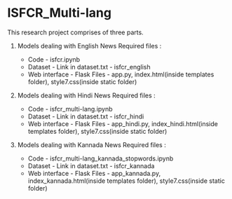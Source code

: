 # ISFCR_Multi-lang

This research project comprises of three parts. 
  1. Models dealing with English News
      Required files :
        * Code - isfcr.ipynb 
        * Dataset - Link in dataset.txt - isfcr_english
        * Web interface - Flask
          Files - app.py, index.html(inside templates folder), style7.css(inside static folder)

  2. Models dealing with Hindi News
      Required files :
        * Code - isfcr_multi-lang.ipynb 
        * Dataset - Link in dataset.txt - isfcr_hindi
        * Web interface - Flask
          Files - app_hindi.py, index_hindi.html(inside templates folder), style7.css(inside static folder)

  3. Models dealing with Kannada News
      Required files :
        * Code - isfcr_multi-lang_kannada_stopwords.ipynb 
        * Dataset - Link in dataset.txt - isfcr_kannada
        * Web interface - Flask
          Files - app_kannada.py, index_kannada.html(inside templates folder), style7.css(inside static folder)

